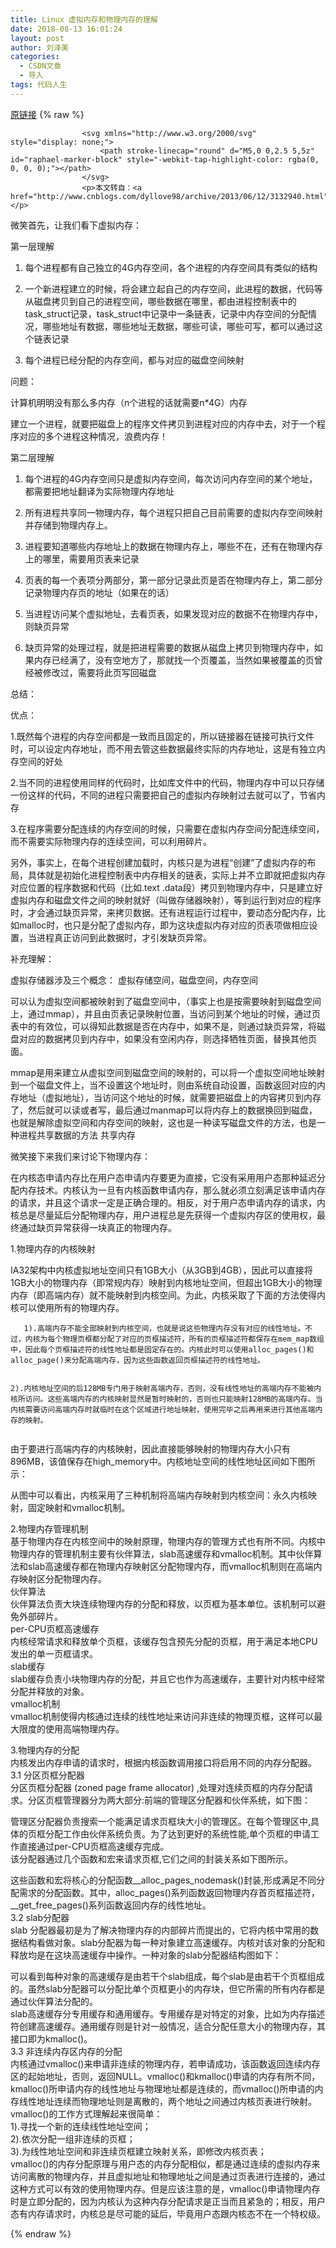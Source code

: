 ```yaml
---
title: Linux 虚拟内存和物理内存的理解
date: 2018-08-13 16:01:24
layout: post
author: 刘泽美
categories:
  - CSDN文章
  - 导入
tags: 代码人生
---
```


[原链接](https://blog.csdn.net/weixin_41884153/article/details/81631669)
{% raw %}

                    <svg xmlns="http://www.w3.org/2000/svg" style="display: none;">
                        <path stroke-linecap="round" d="M5,0 0,2.5 5,5z" id="raphael-marker-block" style="-webkit-tap-highlight-color: rgba(0, 0, 0, 0);"></path>
                    </svg>
                    <p>本文转自：<a href="http://www.cnblogs.com/dyllove98/archive/2013/06/12/3132940.html">http://www.cnblogs.com/dyllove98/archive/2013/06/12/3132940.html</a></p> 
<p>微笑首先，让我们看下虚拟内存：</p> 
<p>第一层理解</p> 
<ol><li><p>每个进程都有自己独立的4G内存空间，各个进程的内存空间具有类似的结构</p></li><li><p>一个新进程建立的时候，将会建立起自己的内存空间，此进程的数据，代码等从磁盘拷贝到自己的进程空间，哪些数据在哪里，都由进程控制表中的task_struct记录，task_struct中记录中一条链表，记录中内存空间的分配情况，哪些地址有数据，哪些地址无数据，哪些可读，哪些可写，都可以通过这个链表记录</p></li><li><p>每个进程已经分配的内存空间，都与对应的磁盘空间映射</p></li></ol> 
<p>问题：</p> 
<p>计算机明明没有那么多内存（n个进程的话就需要n*4G）内存</p> 
<p>建立一个进程，就要把磁盘上的程序文件拷贝到进程对应的内存中去，对于一个程序对应的多个进程这种情况，浪费内存！</p> 
<p>第二层理解</p> 
<ol><li><p>每个进程的4G内存空间只是虚拟内存空间，每次访问内存空间的某个地址，都需要把地址翻译为实际物理内存地址</p></li><li><p>所有进程共享同一物理内存，每个进程只把自己目前需要的虚拟内存空间映射并存储到物理内存上。</p></li><li><p>进程要知道哪些内存地址上的数据在物理内存上，哪些不在，还有在物理内存上的哪里，需要用页表来记录</p></li><li><p>页表的每一个表项分两部分，第一部分记录此页是否在物理内存上，第二部分记录物理内存页的地址（如果在的话）</p></li><li><p>当进程访问某个虚拟地址，去看页表，如果发现对应的数据不在物理内存中，则缺页异常</p></li><li><p>缺页异常的处理过程，就是把进程需要的数据从磁盘上拷贝到物理内存中，如果内存已经满了，没有空地方了，那就找一个页覆盖，当然如果被覆盖的页曾经被修改过，需要将此页写回磁盘</p></li></ol> 
<p>总结：</p> 
<p>优点：</p> 
<p>1.既然每个进程的内存空间都是一致而且固定的，所以链接器在链接可执行文件时，可以设定内存地址，而不用去管这些数据最终实际的内存地址，这是有独立内存空间的好处</p> 
<p>2.当不同的进程使用同样的代码时，比如库文件中的代码，物理内存中可以只存储一份这样的代码，不同的进程只需要把自己的虚拟内存映射过去就可以了，节省内存</p> 
<p>3.在程序需要分配连续的内存空间的时候，只需要在虚拟内存空间分配连续空间，而不需要实际物理内存的连续空间，可以利用碎片。</p> 
<p>另外，事实上，在每个进程创建加载时，内核只是为进程“创建”了虚拟内存的布局，具体就是初始化进程控制表中内存相关的链表，实际上并不立即就把虚拟内存对应位置的程序数据和代码（比如.text .data段）拷贝到物理内存中，只是建立好虚拟内存和磁盘文件之间的映射就好（叫做存储器映射），等到运行到对应的程序时，才会通过缺页异常，来拷贝数据。还有进程运行过程中，要动态分配内存，比如malloc时，也只是分配了虚拟内存，即为这块虚拟内存对应的页表项做相应设置，当进程真正访问到此数据时，才引发缺页异常。</p> 
<p>补充理解：</p> 
<p>虚拟存储器涉及三个概念： 虚拟存储空间，磁盘空间，内存空间</p> 
<p>可以认为虚拟空间都被映射到了磁盘空间中，（事实上也是按需要映射到磁盘空间上，通过mmap），并且由页表记录映射位置，当访问到某个地址的时候，通过页表中的有效位，可以得知此数据是否在内存中，如果不是，则通过缺页异常，将磁盘对应的数据拷贝到内存中，如果没有空闲内存，则选择牺牲页面，替换其他页面。</p> 
<p>mmap是用来建立从虚拟空间到磁盘空间的映射的，可以将一个虚拟空间地址映射到一个磁盘文件上，当不设置这个地址时，则由系统自动设置，函数返回对应的内存地址（虚拟地址），当访问这个地址的时候，就需要把磁盘上的内容拷贝到内存了，然后就可以读或者写，最后通过manmap可以将内存上的数据换回到磁盘，也就是解除虚拟空间和内存空间的映射，这也是一种读写磁盘文件的方法，也是一种进程共享数据的方法 共享内存</p> 
<p>微笑接下来我们来讨论下物理内存：</p> 
<p>在内核态申请内存比在用户态申请内存要更为直接，它没有采用用户态那种延迟分配内存技术。内核认为一旦有内核函数申请内存，那么就必须立刻满足该申请内存的请求，并且这个请求一定是正确合理的。相反，对于用户态申请内存的请求，内核总是尽量延后分配物理内存，用户进程总是先获得一个虚拟内存区的使用权，最终通过缺页异常获得一块真正的物理内存。</p> 
<p>1.物理内存的内核映射</p> 
<p>IA32架构中内核虚拟地址空间只有1GB大小（从3GB到4GB），因此可以直接将1GB大小的物理内存（即常规内存）映射到内核地址空间，但超出1GB大小的物理内存（即高端内存）就不能映射到内核空间。为此，内核采取了下面的方法使得内核可以使用所有的物理内存。</p> 
<pre><code>   1).高端内存不能全部映射到内核空间，也就是说这些物理内存没有对应的线性地址。不过，内核为每个物理页框都分配了对应的页框描述符，所有的页框描述符都保存在mem_map数组中，因此每个页框描述符的线性地址都是固定存在的。内核此时可以使用alloc_pages()和alloc_page()来分配高端内存，因为这些函数返回页框描述符的线性地址。


   2).内核地址空间的后128MB专门用于映射高端内存，否则，没有线性地址的高端内存不能被内核所访问。这些高端内存的内核映射显然是暂时映射的，否则也只能映射128MB的高端内存。当内核需要访问高端内存时就临时在这个区域进行地址映射，使用完毕之后再用来进行其他高端内存的映射。
</code></pre> 
<p>由于要进行高端内存的内核映射，因此直接能够映射的物理内存大小只有896MB，该值保存在high_memory中。内核地址空间的线性地址区间如下图所示：</p> 
<p>从图中可以看出，内核采用了三种机制将高端内存映射到内核空间：永久内核映射，固定映射和vmalloc机制。</p> 
<p>2.物理内存管理机制 <br> 基于物理内存在内核空间中的映射原理，物理内存的管理方式也有所不同。内核中物理内存的管理机制主要有伙伴算法，slab高速缓存和vmalloc机制。其中伙伴算法和slab高速缓存都在物理内存映射区分配物理内存，而vmalloc机制则在高端内存映射区分配物理内存。 <br> 伙伴算法 <br> 伙伴算法负责大块连续物理内存的分配和释放，以页框为基本单位。该机制可以避免外部碎片。 <br> per-CPU页框高速缓存 <br> 内核经常请求和释放单个页框，该缓存包含预先分配的页框，用于满足本地CPU发出的单一页框请求。 <br> slab缓存 <br> slab缓存负责小块物理内存的分配，并且它也作为高速缓存，主要针对内核中经常分配并释放的对象。 <br> vmalloc机制 <br> vmalloc机制使得内核通过连续的线性地址来访问非连续的物理页框，这样可以最大限度的使用高端物理内存。</p> 
<p>3.物理内存的分配 <br> 内核发出内存申请的请求时，根据内核函数调用接口将启用不同的内存分配器。 <br> 3.1 分区页框分配器 <br> 分区页框分配器 (zoned page frame allocator) ,处理对连续页框的内存分配请求。分区页框管理器分为两大部分:前端的管理区分配器和伙伴系统，如下图：</p> 
<p>管理区分配器负责搜索一个能满足请求页框块大小的管理区。在每个管理区中,具体的页框分配工作由伙伴系统负责。为了达到更好的系统性能,单个页框的申请工作直接通过per-CPU页框高速缓存完成。 <br> 该分配器通过几个函数和宏来请求页框,它们之间的封装关系如下图所示。</p> 
<p>这些函数和宏将核心的分配函数__alloc_pages_nodemask()封装,形成满足不同分配需求的分配函数。其中，alloc_pages()系列函数返回物理内存首页框描述符，__get_free_pages()系列函数返回内存的线性地址。 <br> 3.2 slab分配器 <br> slab 分配器最初是为了解决物理内存的内部碎片而提出的，它将内核中常用的数据结构看做对象。slab分配器为每一种对象建立高速缓存。内核对该对象的分配和释放均是在这块高速缓存中操作。一种对象的slab分配器结构图如下：</p> 
<p>可以看到每种对象的高速缓存是由若干个slab组成，每个slab是由若干个页框组成的。虽然slab分配器可以分配比单个页框更小的内存块，但它所需的所有内存都是通过伙伴算法分配的。 <br> slab高速缓存分专用缓存和通用缓存。专用缓存是对特定的对象，比如为内存描述符创建高速缓存。通用缓存则是针对一般情况，适合分配任意大小的物理内存，其接口即为kmalloc()。 <br> 3.3 非连续内存区内存的分配 <br> 内核通过vmalloc()来申请非连续的物理内存，若申请成功，该函数返回连续内存区的起始地址，否则，返回NULL。vmalloc()和kmalloc()申请的内存有所不同，kmalloc()所申请内存的线性地址与物理地址都是连续的，而vmalloc()所申请的内存线性地址连续而物理地址则是离散的，两个地址之间通过内核页表进行映射。 <br> vmalloc()的工作方式理解起来很简单： <br> 1).寻找一个新的连续线性地址空间； <br> 2).依次分配一组非连续的页框； <br> 3).为线性地址空间和非连续页框建立映射关系，即修改内核页表； <br> vmalloc()的内存分配原理与用户态的内存分配相似，都是通过连续的虚拟内存来访问离散的物理内存，并且虚拟地址和物理地址之间是通过页表进行连接的，通过这种方式可以有效的使用物理内存。但是应该注意的是，vmalloc()申请物理内存时是立即分配的，因为内核认为这种内存分配请求是正当而且紧急的；相反，用户态有内存请求时，内核总是尽可能的延后，毕竟用户态跟内核态不在一个特权级。</p>
                
{% endraw %}
